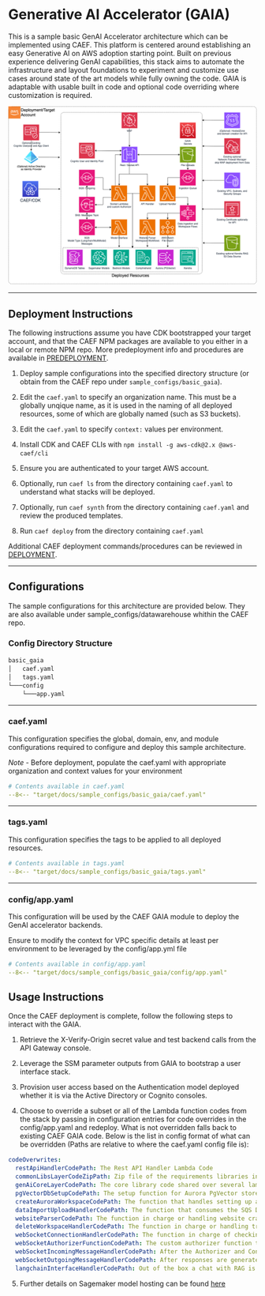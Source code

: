 # Generative AI Accelerator (GAIA)

This is a sample basic GenAI Accelerator architecture which can be implemented using CAEF. This platform is centered around establishing an easy Generative AI on AWS adoption starting point.  Built on previous experience delivering GenAI capabilities, this stack aims to automate the infrastructure and layout foundations to experiment and customize use cases around state of the art models while fully owning the code.  GAIA is adaptable with usable built in code and optional code overriding where customization is required.

![Gaia](docs/gaia.png)

***

## Deployment Instructions

The following instructions assume you have CDK bootstrapped your target account, and that the CAEF NPM packages are available to you either in a local or remote NPM repo.
More predeployment info and procedures are available in [PREDEPLOYMENT](../../PREDEPLOYMENT.md).

1. Deploy sample configurations into the specified directory structure (or obtain from the CAEF repo under `sample_configs/basic_gaia`).

2. Edit the `caef.yaml` to specify an organization name. This must be a globally unqique name, as it is used in the naming of all deployed resources, some of which are globally named (such as S3 buckets).

3. Edit the `caef.yaml` to specify `context:` values per environment.

4. Install CDK and CAEF CLIs with `npm install -g aws-cdk@2.x @aws-caef/cli`

5. Ensure you are authenticated to your target AWS account.

6. Optionally, run `caef ls` from the directory containing `caef.yaml` to understand what stacks will be deployed.

7. Optionally, run `caef synth` from the directory containing `caef.yaml` and review the produced templates.

8. Run `caef deploy` from the directory containing `caef.yaml`

Additional CAEF deployment commands/procedures can be reviewed in [DEPLOYMENT](../../DEPLOYMENT.md).

***

## Configurations

The sample configurations for this architecture are provided below. They are also available under sample_configs/datawarehouse whithin the CAEF repo.

### Config Directory Structure

```bash
basic_gaia
│   caef.yaml
│   tags.yaml
└───config
    └───app.yaml
```

***

### caef.yaml

This configuration specifies the global, domain, env, and module configurations required to configure and deploy this sample architecture.

*Note* - Before deployment, populate the caef.yaml with appropriate organization and context values for your environment

```yaml
# Contents available in caef.yaml
--8<-- "target/docs/sample_configs/basic_gaia/caef.yaml"
```

***

### tags.yaml

This configuration specifies the tags to be applied to all deployed resources.

```yaml
# Contents available in tags.yaml
--8<-- "target/docs/sample_configs/basic_gaia/tags.yaml"
```

***

### config/app.yaml

This configuration will be used by the CAEF GAIA module to deploy the GenAI accelerator backends.

Ensure to modify the context for VPC specific details at least per environment to be leveraged by the config/app.yml file

```yaml
# Contents available in config/app.yaml
--8<-- "target/docs/sample_configs/basic_gaia/config/app.yaml"
```

## Usage Instructions

Once the CAEF deployment is complete, follow the following steps to interact with the GAIA.

1. Retrieve the X-Verify-Origin secret value and test backend calls from the API Gateway console.

2. Leverage the SSM parameter outputs from GAIA to bootstrap a user interface stack.

3. Provision user access based on the Authentication model deployed whether it is via the Active Directory or Cognito consoles.

4. Choose to override a subset or all of the Lambda function codes from the stack by passing in configuration entries for code overrides in the config/app.yaml and redeploy.  What is not overridden falls back to existing CAEF GAIA code.  Below is the list in config format of what can be overridden (Paths are relative to where the caef.yaml config file is): 

```yaml
codeOverwrites:
  restApiHandlerCodePath: The Rest API Handler Lambda Code
  commonLibsLayerCodeZipPath: Zip file of the requirements libraries installed with pip to be shared as a lambda layer.
  genAiCoreLayerCodePath: The core library code shared over several lambdas from the stack.  Clients and lower level service functionality is placed here.
  pgVectorDbSetupCodePath: The setup function for Aurora PgVector store.  This is only applicable if Aurora is enabled for RAG.  Useful for very specific metadata setup.
  createAuroraWorkspaceCodePath: The function that handles setting up a workspace.  This entails some Vector store operations depending on RAG engine along with DynamoDB read/writes
  dataImportUploadHandlerCodePath: The function that consumes the SQS Data Ingestion Queue events and triggers the step functions for the respective ingestion workflow.  To customize data ingestion orchestration flows, this would be a good part to override.
  websiteParserCodePath: The function in charge or handling website crawling including sitemap and maintaining a priority tree in cases where follow link is enabled.  To handle more complex website crawling use cases, this is a good starting point.
  deleteWorkspaceHandlerCodePath: The function in charge or handling transactions to delete workspaces.  By default this cleans up entries in Vector stores and DynamoDB workspaces and documents tables.  If further complex use cases or steps are needed, this is a good entry point.
  webSocketConnectionHandlerCodePath: The function in charge of checking connections in the DynamoDB and resolves finding the connection or setting up a new one.  For advanced connection logic, this is a good entry point.
  webSocketAuthorizerFunctionCodePath: The custom authorizer function that verifies the tokens of incoming requests for interactions with LLM interfaces.  By default the token is expected in the query parameters and only Authentication is performed.  For further customizations like Authorization, this is a good entry point.
  webSocketIncomingMessageHandlerCodePath: After the Authorizer and Connection handlers, this function is in charge of orchestrating which session, connection and model interface the message will go to and submits it to the correct SQS queue accordingly.  For advanced and more interface handling, this is a good entry point.
  webSocketOutgoingMessageHandlerCodePath: After responses are generated from the model interfaces, an event is entered in the outgoing messages SQS Queue.  For customized handling of outgoing messages that get sent to the client and advanced vetting of responses, this is a good starting point.
  langchainInterfaceHandlerCodePath: Out of the box a chat with RAG is supported.  To customize and build other LLM base chains and potentially agent workflows in unison with the core lib code, these are good starting points.

```

5. Further details on Sagemaker model hosting can be found [here](../../packages/constructs/L3/ai/gaia-l3-construct/lib/sagemaker-model/README.md)
